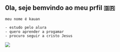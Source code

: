 ## 0la, seje bemvindo ao meu prfil 🇧🇷

    meu nome é kauan

    - estudo pelo alura
    - quero aprender a progamar
    - procuro seguir a cristo Jesus


  ![](https://media1.tenor.com/m/_DJ1XdH6aHgAAAAC/jesus.gif)
